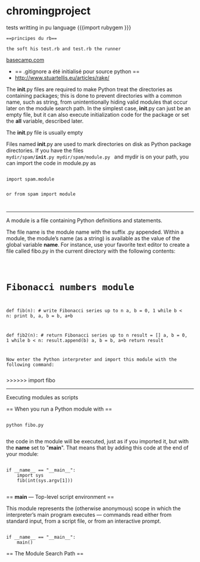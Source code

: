 chromingproject
===============
tests writting in pu language
    {{{import rubygem
    }}}
    
    ==principes du rb==
    
    the soft his test.rb and test.rb the runner 
    
    


<a href="https://basecamp.com/1234/projects/5678">basecamp.com</a>



 *  == .gitignore a été initialisé pour source python ==
 *   http://www.stuartellis.eu/articles/rake/

The __init__.py files are required to make Python treat the directories as containing packages; this is done to prevent directories with a common name, such as string, from unintentionally hiding valid modules that occur later on the module search path. In the simplest case, __init__.py can just be an empty file, but it can also execute initialization code for the package or set the __all__ variable, described later.


The __init__.py file is usually empty



Files named __init__.py are used to mark directories on disk as Python package directories.
If you have the files
<code>
mydir/spam/__init__.py
mydir/spam/module.py
</code>
and mydir is on your path, you can import the code in module.py as

<code>
import spam.module

or 
from spam import module

</code>

<hr>

A module is a file containing Python definitions and statements. 

The file name is the module name with the suffix .py appended. Within a module, the module’s name (as a string) is available as the value of the global variable __name__. For instance, use your favorite text editor to create a file called fibo.py in the current directory with the following contents:


<code>

# Fibonacci numbers module

def fib(n):    # write Fibonacci series up to n
    a, b = 0, 1
    while b < n:
        print b,
        a, b = b, a+b

def fib2(n): # return Fibonacci series up to n
    result = []
    a, b = 0, 1
    while b < n:
        result.append(b)
        a, b = b, a+b
    return result
 
Now enter the Python interpreter and import this module with the following command:
 
</code>
>>>>>> import fibo

<hr>


Executing modules as scripts
 
 == When you run a Python module with ==
 
<code>
python fibo.py <arguments>
 </code>
 
 
the code in the module will be executed, just as if you imported it, but with the __name__ set to "__main__".
That means that by adding this code at the end of your module:
 
<code>
if __name__ == "__main__":
    import sys
    fib(int(sys.argv[1]))
    </code>


 == __main__ — Top-level script environment ==
 
This module represents the (otherwise anonymous) scope in which the interpreter’s main program executes — commands read either from standard input, from a script file, or from an interactive prompt.
 
<code>
if __name__ == "__main__":
    main()
</code>

== The Module Search Path ==
